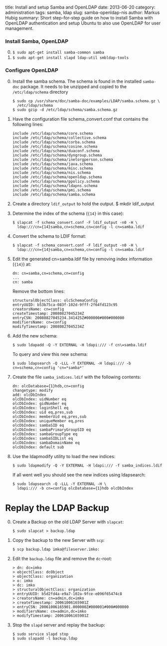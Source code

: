 title: Install and setup Samba and OpenLDAP
date: 2013-06-20
category: administration
tags: samba, ldap
slug: samba-openldap-nis
author: Markus Hubig
summary: Short step-for-step guide on how to install Samba with OpenLDAP
         authentication and setup Ubuntu to also use OpenLDAP for user
         management.

### Install Samba, OpenLDAP

00. `$ sudo apt-get install samba-common samba`
00. `$ sudo apt-get install slapd ldap-util smbldap-tools`

### Configure OpenLDAP

00. Install the samba schema. The schema is found in the installed
   `samba-doc` package. It needs to be unzipped and copied to the
   `/etc/ldap/schema` directory

        $ sudo cp /usr/share/doc/samba-doc/examples/LDAP/samba.schema.gz \
          /etc/ldap/schema
        $ sudo gzip -d /etc/ldap/schema/samba.schema.gz

00. Have the configuration file schema_convert.conf that contains the
    following lines:

        include /etc/ldap/schema/core.schema
        include /etc/ldap/schema/collective.schema
        include /etc/ldap/schema/corba.schema
        include /etc/ldap/schema/cosine.schema
        include /etc/ldap/schema/duaconf.schema
        include /etc/ldap/schema/dyngroup.schema
        include /etc/ldap/schema/inetorgperson.schema
        include /etc/ldap/schema/java.schema
        include /etc/ldap/schema/misc.schema
        include /etc/ldap/schema/nis.schema
        include /etc/ldap/schema/openldap.schema
        include /etc/ldap/schema/ppolicy.schema
        include /etc/ldap/schema/ldapns.schema
        include /etc/ldap/schema/pmi.schema
        include /etc/ldap/schema/samba.schema

00. Create a directory `ldif_output` to hold the output.
        $ mkdir ldif_output

00. Determine the index of the schema (`{14}` in this case):

        $ slapcat -f schema_convert.conf -F ldif_output -n0 -H \
          ldap:///cn={14}samba,cn=schema,cn=config -l cn=samba.ldif

00. Convert the schema to LDIF format:

        $ slapcat -f schema_convert.conf -F ldif_output -n0 -H \
          ldap:///cn={14}samba,cn=schema,cn=config -l cn=samba.ldif

00. Edit the generated cn=samba.ldif file by removing index information
    (`{14}`) at:

        dn: cn=samba,cn=schema,cn=config
        ...
        cn: samba

    Remove the bottom lines:

        structuralObjectClass: olcSchemaConfig
        entryUUID: b53b75ca-083f-102d-9fff-2f64fd123c95
        creatorsName: cn=config
        createTimestamp: 20080827045234Z
        entryCSN: 20080827045234.341425Z#000000#000#000000
        modifiersName: cn=config
        modifyTimestamp: 20080827045234Z

00. Add the new schema:

        $ sudo ldapadd -Q -Y EXTERNAL -H ldapi:/// -f cn\=samba.ldif

    To query and view this new schema:

        $ sudo ldapsearch -Q -LLL -Y EXTERNAL -H ldapi:/// -b cn=schema,cn=config 'cn=*samba*'

00. Create the file `samba_indices.ldif` with the following contents:

        dn: olcDatabase={1}hdb,cn=config
        changetype: modify
        add: olcDbIndex
        olcDbIndex: uidNumber eq
        olcDbIndex: gidNumber eq
        olcDbIndex: loginShell eq
        olcDbIndex: uid eq,pres,sub
        olcDbIndex: memberUid eq,pres,sub
        olcDbIndex: uniqueMember eq,pres
        olcDbIndex: sambaSID eq
        olcDbIndex: sambaPrimaryGroupSID eq
        olcDbIndex: sambaGroupType eq
        olcDbIndex: sambaSIDList eq
        olcDbIndex: sambaDomainName eq
        olcDbIndex: default sub

00. Use the ldapmodify utility to load the new indices:

        $ sudo ldapmodify -Q -Y EXTERNAL -H ldapi:/// -f samba_indices.ldif

    If all went well you should see the new indices using ldapsearch:

        $ sudo ldapsearch -Q -LLL -Y EXTERNAL -H \
          ldapi:/// -b cn=config olcDatabase={1}hdb olcDbIndex

Replay the LDAP Backup
======================

00. Create a Backup on the old LDAP Server with `slapcat`:

        $ sudo slapcat > backup.ldap

00. Copy the backup to the new Server with `scp`:

        $ scp backup.ldap imko@fileserver.imko:

00. Edit the `backup.ldap` file and remove the `dc`-root:

        > dn: dc=imko
        > objectClass: dcObject
        > objectClass: organization
        > o: imko
        > dc: imko
        > structuralObjectClass: organization
        > entryUUID: b5d2fd4a-e9a7-102a-9fce-e096f65474c8
        > creatorsName: cn=admin,dc=imko
        > createTimestamp: 20061006165901Z
        > entryCSN: 20061006165901.000000Z#000001#000#000000
        > modifiersName: cn=admin,dc=imko
        > modifyTimestamp: 20061006165901Z

00. Stop the `slapd` server and replay the backup:

        $ sudo service slapd stop
        $ sudo slapadd -l backup.ldap


